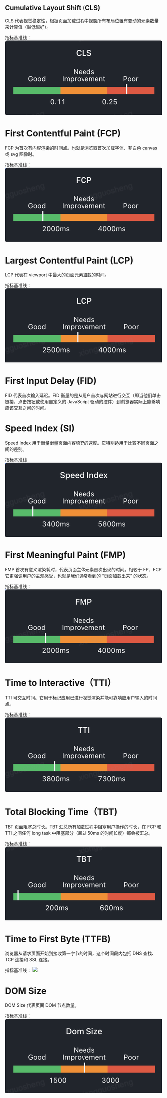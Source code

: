 ## Cumulative Layout Shift (CLS)
CLS 代表视觉稳定性，根据页面加载过程中视窗所有布局位置有变动的元素数量来计算值（越低越好）。

指标基准线：
<img src="./assets/CLS.png">

# First Contentful Paint (FCP)
FCP 为首次有内容渲染的时间点。也就是浏览器首次加载字体、非白色 canvas 或 svg 图像时。

指标基准线：
<img src="./assets/FCP.png">

# Largest Contentful Paint (LCP)
LCP 代表在 viewport 中最大的页面元素加载的时间。

指标基准线：
<img src="./assets/LCP.png">

# First Input Delay (FID)
FID 代表首次输入延迟。FID 衡量的是从用户首次与网站进行交互（即当他们单击链接，点击按钮或使用自定义的 JavaScript 驱动的控件）到浏览器实际上能够响应该交互之间的时间。

# Speed Index (SI)
Speed Index 用于衡量衡量页面内容填充的速度。它特别适用于比较不同页面之间的差别。

指标基准线
<img src="./assets/SI.png">

# First Meaningful Paint (FMP)
FMP 首次有意义渲染耗时，代表页面主体元素首次出现的时间。相较于 FP、FCP 它更强调用户的主观感受，也就是我们通常看到的 “页面加载出来” 的状态。

指标基准线：
<img src="./assets/FMP.png">

# Time to Interactive（TTI）
TTI 可交互时间。它用于标记应用已进行视觉渲染并能可靠响应用户输入的时间点。

指标基准线：
<img src="./assets/TTI.png">

# Total Blocking Time（TBT)
TBT 页面阻塞总时长。TBT 汇总所有加载过程中阻塞用户操作的时长，在 FCP 和 TTI 之间任何 long task 中阻塞部分（超过 50ms 的时间长度）都会被汇总。

指标基准线：
<img src="./assets/TBT.png">

# Time to First Byte (TTFB)
浏览器从请求页面开始到接收第一字节的时间，这个时间段内包括 DNS 查找、TCP 连接和 SSL 连接。

指标基准线：
<img src="./assets/TTFB.png">

# DOM Size
DOM Size 代表页面 DOM 节点数量。

指标基准线：
<img src="./assets/DS.png">